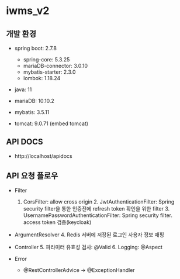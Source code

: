 # iwms_v2

## 개발 환경
 - spring boot: 2.7.8
   - spring-core: 5.3.25
   - mariaDB-connector: 3.0.10
   - mybatis-starter: 2.3.0
   - lombok: 1.18.24

 - java: 11
 - mariaDB: 10.10.2
 - mybatis: 3.5.11
 - tomcat: 9.0.71 (embed tomcat)

## API DOCS
 - http://localhost/apidocs

## API 요청 플로우
 - Filter 
   1. CorsFilter: allow cross origin 
	  2. JwtAuthenticationFilter: Spring security filter을 통한 인증전에 refresh token 확인을 위한 filter
	  3. UsernamePasswordAuthenticationFilter: Spring security filter. access token 검증(keycloak)
 
 - ArgumentResolver
   4. Redis 서버에 저장된 로그인 사용자 정보 매핑
	
 - Controller
   5. 파라미터 유효성 검사: @Valid
	  6. Logging: @Aspect

 - Error
   - @RestControllerAdvice -> @ExceptionHandler
